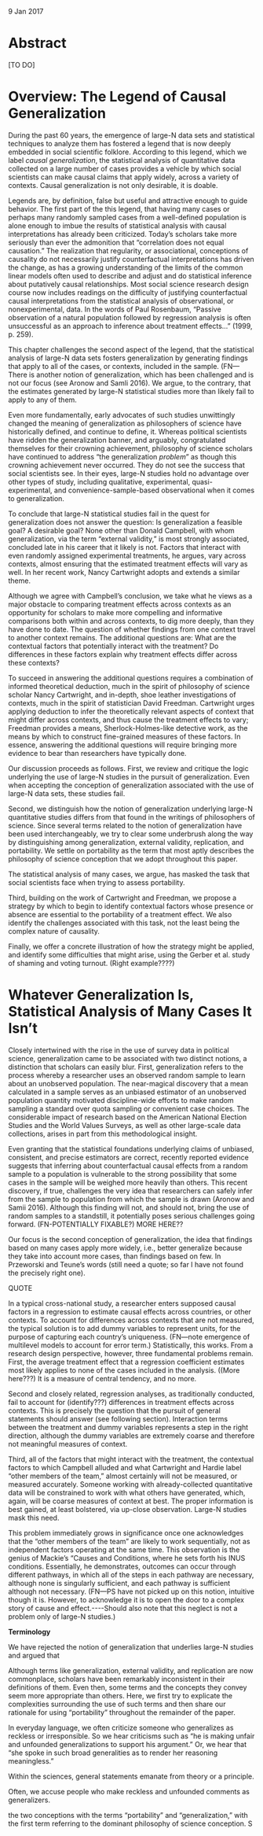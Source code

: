 9 Jan 2017



# Abstract

[TO DO]


# Overview: The Legend of Causal Generalization

During the past 60 years, the emergence of large-N data sets and
statistical techniques to analyze them has fostered a legend that is now
deeply embedded in social scientific folklore. According to this legend,
which we label *causal generalization*, the statistical analysis of
quantitative data collected on a large number of cases provides a
vehicle by which social scientists can make causal claims that apply
widely, across a variety of contexts. Causal generalization is not only
desirable, it is doable.

Legends are, by definition, false but useful and attractive enough to guide behavior. The first part of the this legend, that having many cases or perhaps many randomly sampled cases from a well-defined population is alone enough to imbue the results of statistical analysis with causal interpretations has already been criticized.  Today’s scholars take more seriously than ever the admonition that “correlation does not equal causation.” The realization that regularity, or associational, conceptions of causality do not necessarily justify counterfactual interpretations has driven the change, as has a growing understanding of the limits of the common linear models often used to describe and adjust and do statistical inference about putatively causal relationships. Most social science research design course now includes readings on the difficulty of justifying counterfactual causal interpretations from the statistical analysis of observational, or nonexperimental, data. In the words of Paul Rosenbaum, “Passive observation of a natural population followed by regression analysis is often unsuccessful as an approach to inference about treatment effects...” (1999, p. 259).

This chapter challenges the second aspect of the legend, that the
statistical analysis of large-N data sets fosters generalization by
generating findings that apply to all of the cases, or contexts,
included in the sample. (FN—There is another notion of generalization,
which has been challenged and is not our focus (see Aronow and Samli
2016). We argue, to the contrary, that the estimates generated by
large-N statistical studies more than likely fail to apply to any of
them.

Even more fundamentally, early advocates of such studies unwittingly
changed the meaning of generalization as philosophers of science have
historically defined, and continue to define, it. Whereas political
scientists have ridden the generalization banner, and arguably,
congratulated themselves for their crowning achievement, philosophy of
science scholars have continued to address “the generalization
*problem*” as though this crowning achievement never occurred. They do
not see the success that social scientists see. In their eyes, large-N
studies hold no advantage over other types of study, including
qualitative, experimental, quasi-experimental, and
convenience-sample-based observational when it comes to generalization.

To conclude that large-N statistical studies fail in the quest for
generalization does not answer the question: Is generalization a
feasible goal? A desirable goal? None other than Donald Campbell, with
whom generalization, via the term “external validity,” is most strongly
associated, concluded late in his career that it likely is not. Factors
that interact with even randomly assigned experimental treatments, he
argues, vary across contexts, almost ensuring that the estimated
treatment effects will vary as well. In her recent work, Nancy
Cartwright adopts and extends a similar theme.

Although we agree with Campbell’s conclusion, we take what he views as a
major obstacle to comparing treatment effects across contexts as an
opportunity for scholars to make more compelling and informative
comparisons both within and across contexts, to dig more deeply, than
they have done to date. The question of whether findings from one
context travel to another context remains. The additional questions are:
What are the contextual factors that potentially interact with the
treatment? Do differences in these factors explain why treatment effects
differ across these contexts?

To succeed in answering the additional questions requires a combination of informed theoretical deduction, much in the spirit of philosophy of science scholar Nancy Cartwright, and in-depth, shoe leather investigations of contexts, much in the spirit of statistician David Freedman. Cartwright urges applying deduction to infer the theoretically relevant aspects of context that might differ across contexts, and thus cause the treatment effects to vary; Freedman provides a means, Sherlock-Holmes-like detective work, as the means by which to construct fine-grained measures of these factors. In essence, answering the additional questions will require bringing more evidence to bear than researchers have typically done.

Our discussion proceeds as follows. First, we review and critique the
logic underlying the use of large-N studies in the pursuit of
generalization. Even when accepting the conception of generalization
associated with the use of large-N data sets, these studies fail.

Second, we distinguish how the notion of generalization underlying
large-N quantitative studies differs from that found in the writings of
philosophers of science. Since several terms related to the notion of
generalization have been used interchangeably, we try to clear some
underbrush along the way by distinguishing among generalization,
external validity, replication, and portability. We settle on
portability as the term that most aptly describes the philosophy of
science conception that we adopt throughout this paper.

The statistical analysis of many cases, we argue, has masked the task
that social scientists face when trying to assess portability.

Third, building on the work of Cartwright and Freedman, we propose a
strategy by which to begin to identify contextual factors whose presence
or absence are essential to the portability of a treatment effect. We
also identify the challenges associated with this task, not the least
being the complex nature of causality.

Finally, we offer a concrete illustration of how the strategy might be
applied, and identify some difficulties that might arise, using the
Gerber et al. study of shaming and voting turnout. (Right example????)

# Whatever Generalization Is, Statistical Analysis of Many Cases It Isn’t

Closely intertwined with the rise in the use of survey data in political
science, generalization came to be associated with two distinct notions,
a distinction that scholars can easily blur. First, generalization
refers to the process whereby a researcher uses an observed random
sample to learn about an unobserved population. The near-magical
discovery that a mean calculated in a sample serves as an unbiased
estimator of an unobserved population quantity motivated discipline-wide
efforts to make random sampling a standard over quota sampling or
convenient case choices. The considerable impact of research based on
the American National Election Studies and the World Values Surveys, as
well as other large-scale data collections, arises in part from this
methodological insight.

Even granting that the statistical foundations underlying claims of
unbiased, consistent, and precise estimators are correct, recently
reported evidence suggests that inferring about counterfactual causal
effects from a random sample to a population is vulnerable to the strong
possibility that some cases in the sample will be weighed more heavily
than others. This recent discovery, if true, challenges the very idea
that researchers can safely infer from the sample to population from
which the sample is drawn (Aronow and Samii 2016). Although this finding
will not, and should not, bring the use of random samples to a
standstill, it potentially poses serious challenges going forward.
(FN-POTENTIALLY FIXABLE?) MORE HERE??

Our focus is the second conception of generalization, the idea that
findings based on many cases apply more widely, i.e., better generalize
because they take into account more cases, than findings based on few.
In Przeworski and Teune’s words (still need a quote; so far I have not
found the precisely right one).

QUOTE

In a typical cross-national study, a researcher enters supposed causal
factors in a regression to estimate causal effects across countries, or
other contexts. To account for differences across contexts that are not
measured, the typical solution is to add dummy variables to represent
units, for the purpose of capturing each country’s uniqueness. (FN—note
emergence of multilevel models to account for error term.)
Statistically, this works. From a research design perspective, however,
three fundamental problems remain. First, the average treatment effect
that a regression coefficient estimates most likely applies to none of
the cases included in the analysis. ((More here???) It is a measure of
central tendency, and no more.

Second and closely related, regression analyses, as traditionally
conducted, fail to account for (identify???) differences in treatment
effects across contexts. This is precisely the question that the pursuit
of general statements should answer (see following section). Interaction
terms between the treatment and dummy variables represents a step in the
right direction, although the dummy variables are extremely coarse and
therefore not meaningful measures of context.

Third, all of the factors that might interact with the treatment, the
contextual factors to which Campbell alluded and what Cartwright and
Hardie label “other members of the team,” almost certainly will not be
measured, or measured accurately. Someone working with already-collected
quantitative data will be constrained to work with what others have
generated, which, again, will be coarse measures of context at best. The
proper information is best gained, at least bolstered, via up-close
observation. Large-N studies mask this need.

This problem immediately grows in significance once one acknowledges
that the “other members of the team” are likely to work sequentially,
not as independent factors operating at the same time. This observation
is the genius of Mackie’s “Causes and Conditions, where he sets forth
his INUS conditions. Essentially, he demonstrates, outcomes can occur
through different pathways, in which all of the steps in each pathway
are necessary, although none is singularly sufficient, and each pathway
is sufficient although not necessary. (FN—PS have not picked up on this
notion, intuitive though it is. However, to acknowledge it is to open
the door to a complex story of cause and effect.----Should also note
that this neglect is not a problem only of large-N studies.)

**Terminology**

We have rejected the notion of generalization that underlies large-N
studies and argued that

Although terms like generalization, external validity, and replication
are now commonplace, scholars have been remarkably inconsistent in their
definitions of them. Even then, some terms and the concepts they convey
seem more appropriate than others. Here, we first try to explicate the
complexities surrounding the use of such terms and then share our
rationale for using “portability” throughout the remainder of the paper.

In everyday language, we often criticize someone who generalizes as
reckless or irresponsible. So we hear criticisms such as “he is making
unfair and unfounded generalizations to support his argument.” Or, we
hear that “she spoke in such broad generalities as to render her
reasoning meaningless.”

Within the sciences, general statements emanate from theory or a
principle.

Often, we accuse people who make reckless and unfounded comments as
generalizers.

the two conceptions with the terms “portability” and “generalization,”
with the first term referring to the dominant philosophy of science
conception. S
